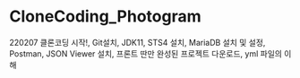 # CloneCoding_Photogram

220207 클론코딩 시작!, Git설치, JDK11, STS4 설치, MariaDB 설치 및 설정, Postman, JSON Viewer 설치, 프론트 딴만 완성된 프로젝트 다운로드, yml 파일의 이해
